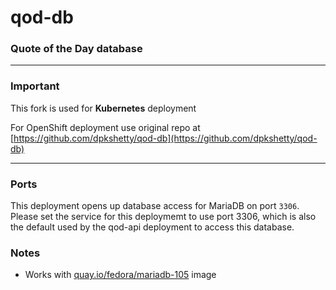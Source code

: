 # qod-db
### Quote of the Day database

---

### Important

This fork is used for __Kubernetes__ deployment

For OpenShift deployment use original repo at [https://github.com/dpkshetty/qod-db](https://github.com/dpkshetty/qod-db)

---

### Ports
This deployment opens up database access for MariaDB on port `3306`. Please set the service for this deploymemt to use port 3306, which is also the default used by the qod-api deployment to access this database.

### Notes
* Works with [quay.io/fedora/mariadb-105](https://quay.io/repository/fedora/mariadb-105) image
